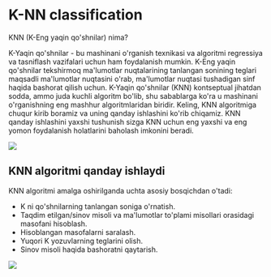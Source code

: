 # K-NN classification

KNN (K-Eng yaqin qo'shnilar) nima?

K-Yaqin qo'shnilar - bu mashinani o'rganish texnikasi va algoritmi regressiya va tasniflash vazifalari uchun ham foydalanish mumkin. K-Eng yaqin qo'shnilar tekshirmoq ma'lumotlar nuqtalarining tanlangan sonining teglari maqsadli ma'lumotlar nuqtasini o'rab, ma'lumotlar nuqtasi tushadigan sinf haqida bashorat qilish uchun. K-Yaqin qo'shnilar (KNN) kontseptual jihatdan sodda, ammo juda kuchli algoritm bo'lib, shu sabablarga ko'ra u mashinani o'rganishning eng mashhur algoritmlaridan biridir. Keling, KNN algoritmiga chuqur kirib boramiz va uning qanday ishlashini ko'rib chiqamiz. KNN qanday ishlashini yaxshi tushunish sizga KNN uchun eng yaxshi va eng yomon foydalanish holatlarini baholash imkonini beradi.

<img src="https://miro.medium.com/v2/resize:fit:591/1*kCqervQNQ5fGDfkFwrMzRQ.png" />

## KNN algoritmi qanday ishlaydi

KNN algoritmi amalga oshirilganda uchta asosiy bosqichdan o'tadi:

- K ni qo'shnilarning tanlangan soniga o'rnatish.
- Taqdim etilgan/sinov misoli va ma'lumotlar to'plami misollari orasidagi masofani hisoblash.
- Hisoblangan masofalarni saralash.
- Yuqori K yozuvlarning teglarini olish.
- Sinov misoli haqida bashoratni qaytarish.

<img src="https://lh4.googleusercontent.com/proxy/MWeO7MNdHFSUM4yXdInUrSn2klorK4b_9jzp5UKIfETkJ-1AeZek52Ml1VyVNYR5G4FiGHI6VmD8NPucKSL7uBcEq7MrDvZwHDaocfu_Hue7Uk_m0wmCxA"/>
